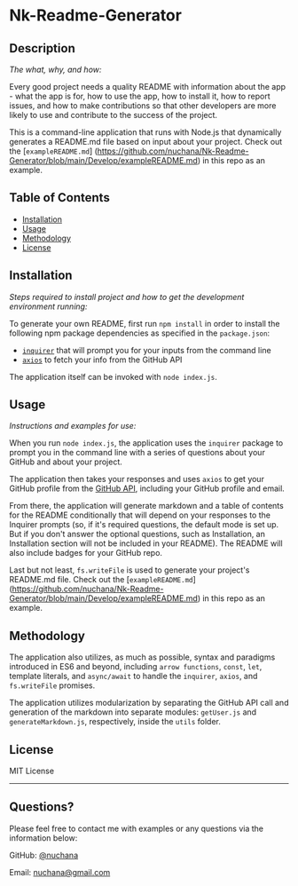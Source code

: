 # Nk-Readme-Generator

## Description 
  
*The what, why, and how:* 
  
Every good project needs a quality README with information about the app - what the app is for, how to use the app, how to install it, how to report issues, and how to make contributions so that other developers are more likely to use and contribute to the success of the project. 

This is a command-line application that runs with Node.js that dynamically generates a README.md file based on input about your project. Check out the [`exampleREADME.md`] (https://github.com/nuchana/Nk-Readme-Generator/blob/main/Develop/exampleREADME.md) in this repo as an example. 


## Table of Contents
* [Installation](#installation)
* [Usage](#usage)
* [Methodology](#methodology)
* [License](#license)
  

## Installation

*Steps required to install project and how to get the development environment running:*

To generate your own README, first run `npm install` in order to install the following npm package dependencies as specified in the `package.json`:
  * [`inquirer`](https://www.npmjs.com/package/inquirer) that will prompt you for your inputs from the command line 
  * [`axios`](https://www.npmjs.com/package/axios) to fetch your info from the GitHub API

The application itself can be invoked with `node index.js`.


## Usage 

*Instructions and examples for use:*

When you run `node index.js`, the application uses the `inquirer` package to prompt you in the command line with a series of questions about your GitHub and about your project.

The application then takes your responses and uses `axios` to get your GitHub profile from the [GitHub API](https://developer.github.com/v3/), including your GitHub profile and email.

From there, the application will generate markdown and a table of contents for the README conditionally that will depend on your responses to the Inquirer prompts (so, if it's required questions, the default mode is set up. But if you don't answer the optional questions, such as Installation, an Installation section will not be included in your README). The README will also include badges for your GitHub repo.

Last but not least, `fs.writeFile` is used to generate your project's README.md file. Check out the [`exampleREADME.md`] (https://github.com/nuchana/Nk-Readme-Generator/blob/main/Develop/exampleREADME.md) in this repo as an example. 


## Methodology

The application also utilizes, as much as possible, syntax and paradigms introduced in ES6 and beyond, including `arrow functions`, `const`, `let`, template literals, and `async/await` to handle the `inquirer`, `axios`, and `fs.writeFile` promises.

The application utilizes modularization by separating the GitHub API call and generation of the markdown into separate modules: `getUser.js` and `generateMarkdown.js`, respectively, inside the `utils` folder.


## License

MIT License

---

## Questions?

Please feel free to contact me with examples or any questions via the information below:

GitHub: [@nuchana](https://api.github.com/users/nuchana)

Email: nuchana@gmail.com